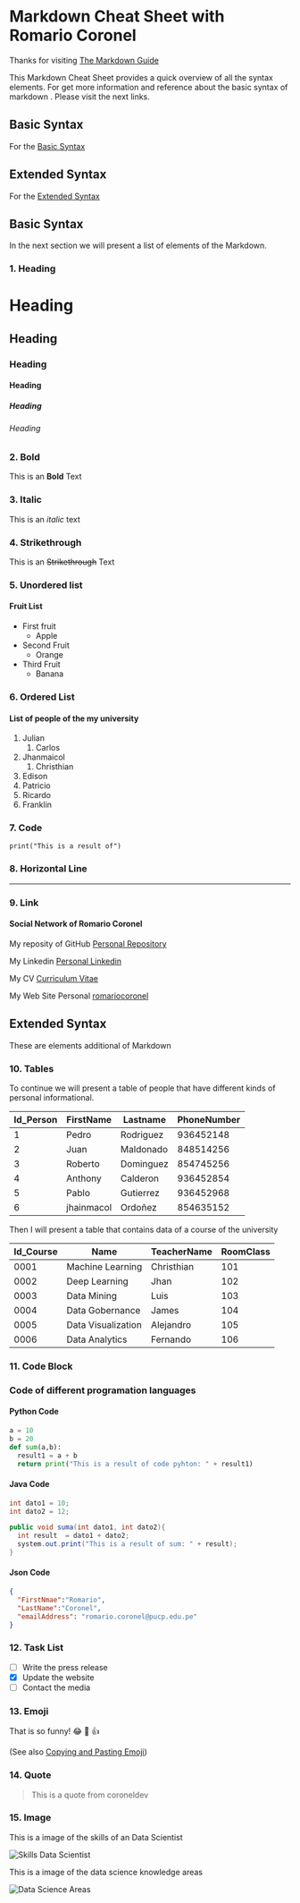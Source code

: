 
<!-- Heders #-->
# Markdown Cheat Sheet with Romario Coronel

Thanks for visiting [The Markdown Guide](https://www.markdownguide.org)


This Markdown Cheat Sheet provides a quick overview of all the syntax elements.
For get more information and reference about the basic syntax of markdown . Please visit the next links.

## Basic Syntax
For the  [Basic Syntax](https://www.markdownguide.org/basic-syntax)

## Extended Syntax
For the [Extended Syntax](https://www.markdownguide.org/extended-syntax)

## Basic Syntax

In the next section we will present a list of elements of the Markdown.

<!-- Heading -->

### 1. Heading 

# Heading
## Heading
### Heading
#### Heading
##### Heading
###### Heading

<!-- Bold **  (Negrita)-->
### 2. Bold  
This is an **Bold** Text

### 3. Italic
<!-- Italic * -->
This is an *italic* text
### 4. Strikethrough
<!-- Strikethrough ~~ (Tachado) -->
This is an ~~Strikethrough~~ Text

<!-- Unordered list (Listas no ordenada)  * -->
### 5. Unordered list

#### Fruit List
* First fruit  
  * Apple 
* Second Fruit
  * Orange
* Third Fruit
  * Banana
  
<!-- Ordered List (Listas ordenadas) -->

### 6. Ordered List
#### List of people of the my university

1. Julian 
   1. Carlos
2. Jhanmaicol
   1. Christhian
3.  Edison
4.  Patricio
5.  Ricardo
6.  Franklin

### 7. Code
`print("This is a result of")`

### 8. Horizontal Line
___
<!-- Links (Enlaces) -->
### 9. Link
#### Social Network of Romario Coronel

My reposity of GitHub [Personal Repository ](https://github.com/rcoroneldev "rcoroneldev")

My Linkedin [Personal Linkedin](https://www.linkedin.com/in/coroneldev/ "rcoroneldev")

My CV [Curriculum Vitae](https://resume.io/r/hsByEJvbw "Cv Romario Coronel")

My Web Site Personal [romariocoronel](https://rcoroneldev.github.io/romariocoronel/)


## Extended Syntax
These are elements additional of Markdown


### 10. Tables

<!-- Person Table -->
To continue we will present a table of people that have different kinds of personal informational.

|Id_Person    | FirstName | Lastname |PhoneNumber|
| ----------- | ----------- |----------- | ----------- |
|1    | Pedro | Rodriguez |936452148|
|2    | Juan | Maldonado |848514256|
|3    | Roberto | Dominguez |854745256|
|4    | Anthony | Calderon |936452854|
|5    | Pablo | Gutierrez |936452968|
|6    | jhainmacol | Ordoñez |854635152|

<!-- Course Table  -->
Then I will present a table that contains data of a course of the university

|Id_Course    | Name | TeacherName |RoomClass|
| ----------- | ----------- |----------- | ----------- |
|0001    | Machine Learning | Christhian |101|
|0002    | Deep Learning | Jhan |102|
|0003    | Data Mining | Luis |103|
|0004    | Data Gobernance |James |104|
|0005    | Data Visualization | Alejandro |105|
|0006    | Data Analytics | Fernando |106|

### 11. Code Block

<!-- Code -->
### Code of different programation languages
<!-- Python Code -->
#### Python Code

```python
a = 10
b = 20
def sum(a,b): 
  result1 = a + b
  return print("This is a result of code pyhton: " + result1)

```
#### Java Code
<!--  Java code -->
```java
int dato1 = 10;
int dato2 = 12;

public void suma(int dato1, int dato2){
  int result  = dato1 + dato2;
  system.out.print("This is a result of sum: " + result);
}

```

#### Json Code


```Json
{
  "FirstNmae":"Romario",
  "LastName":"Coronel",
  "emailAddress": "romario.coronel@pucp.edu.pe"
}

```
### 12. Task List

- [ ] Write the press release
- [X] Update the website
- [ ] Contact the media

### 13. Emoji

That is so funny! :joy: :muscle: :+1:

(See also [Copying and Pasting Emoji](https://www.markdownguide.org/extended-syntax/#copying-and-pasting-emoji))


<!-- Quote (Citas) -->
### 14. Quote

> This is a quote from coroneldev

<!-- Horizontal Line (Linea Horizontal) -->

<!-- Images -->

### 15. Image

<!-- This is a image of Linux Logo

![This is my image](https://www.markdownguide.org/assets/images/tux.png) -->

This is a image of the skills of an Data Scientist


![Skills Data Scientist](./images/dataScientist.jpeg)

This is a image of the data science knowledge areas

![Data Science Areas](./images/DSKAreas.png)


<!-- Images Local -->
<!-- ![Romario Coronel](./images/romarioromario.JPG "Romario Coronel") -->

<!-- [![ video ](./images/romarioromario.JPG)](https://www.youtube.com/watch?v=oxaH9CFpeEE) -->






 






